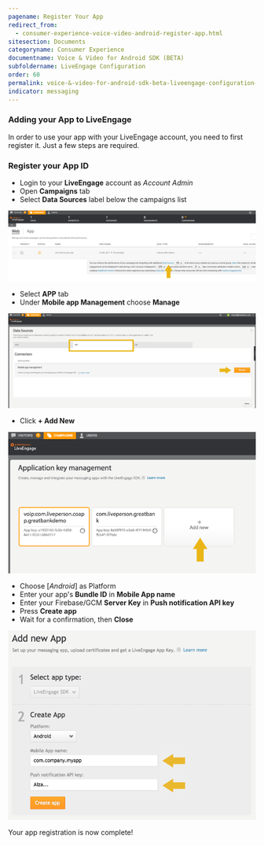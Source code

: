 ```yaml
---
pagename: Register Your App
redirect_from:
  - consumer-experience-voice-video-android-register-app.html
sitesection: Documents
categoryname: Consumer Experience
documentname: Voice & Video for Android SDK (BETA)
subfoldername: LiveEngage Configuration
order: 60
permalink: voice-&-video-for-android-sdk-beta-liveengage-configuration-register-your-app.html
indicator: messaging
---
```


### Adding your App to LiveEngage

In order to use your app with your LiveEngage account, you need to first register it. Just a few steps are required.

### Register your App ID

  * Login to your **LiveEngage** account as _Account Admin_
  * Open **Campaigns** tab
  * Select **Data Sources** label below the campaigns list

![Data Sources](img/le_campaigns_datasources.png)

  * Select **APP** tab
  * Under **Mobile app Management** choose **Manage**

![Data Sources Apps](img/le_campaigns_datasources_apps.png)

  * Click **+ Add New**

![Data Sources App2](img/le_campaigns_datasources_apps_02.png)

  * Choose [*Android*] as Platform
  * Enter your app's **Bundle ID** in **Mobile App name**
  * Enter your Firebase/GCM **Server Key** in **Push notification API key**
  * Press __Create app__
  * Wait for a confirmation, then __Close__

![Data Sources Android](img/le_campaigns_datasources_apps_03_android.png)

Your app registration is now complete!
